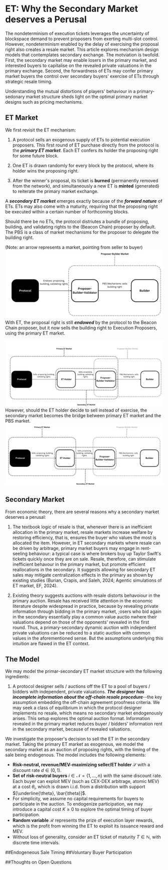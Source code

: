 # ET: Why the Secondary Market deserves a Perusal
The nondeterminism of execution tickets leverages the uncertainty of blockspace demand to prevent proposers from exerting multi-slot control. However, nondeterminism enabled by the delay of exercising the proposal right also creates a resale market. This article explores mechanism design models that contemplates secondary exchange. The motviation is twofold. First, the secondary market may enable losers in the primary market, and interested buyers to capitalise on the revealed private valuations in the primary exchange. Second, the forwardness of ETs may confer primary market buyers the control over secondary buyers' exercise of ETs through strategic resale timing. 

Understanding the mutual distortions of players' behaviour in a primary-sedonary market structure sheds light on the optimal primary market designs such as pricing mechanisms.


## ET Market
We first revisit the ET mechanism: 

1. A protocol sells an exogenous supply of ETs to potential execution proposers. This first round of ET purchase directly from the protocol is the **_primary ET market_**. Each ET confers its holder the proposing right for some future block.

2. One ET is drawn randomly for every block by the protocol, where its holder wins the proposing right.

3. After the winner's proposal, its ticket is **burned** (permanently removed from the network), and simultaneously a new ET is **minted** (generated) to reiterate the primary market exchange.

A **_secondary ET market_** emerges exactly because of the **_forward nature_** of ETs. ETs may also come with a maturity, requiring that the proposing right be executed within a certain number of forthcoming blocks.


Should there be no ETs, the protocol distriutes a bundle of proposing, building, and validating rights to the (Beacon Chain) proposer by default. The PBS is a class of market mechanisms for the proposer to delegate the building right. 

(Note: an arrow represents a market, pointing from seller to buyer)
![Diagram of PBS](noET.png "No ET, PBS")
With ET, the proposal right is still **_endowed_** by the protocol to the Beacon Chain proposer, but it now sells the building right to Execution Proposers, using the primary ET market.  


![Diagram of PBS with ET ex ante secondary sale](withET.png "With ET, ex-ante secondary sale, PBS")
However, should the ET holder decide to sell instead of exercise, the secondary market becomes the bridge between primary ET market and the PBS market.
![Diagram of PBS with ET ex post secondary sale](ET_secondary.png "With ET, ex-post secondary sale, PBS")

## Secondary Market
From economic theory, there are several reasons why a secondary market deserves a perusal: 

1. The textbook logic of resale is that, whenever there is an inefficient allocation in the primary market, resale markets increase welfare by restoring efficiency, that is, ensures the buyer who values the most is allocated the item. However, in ET secondary markets where resale can be driven by arbitrage, primary  market buyers may engage in rent-seeling behaviour: a typical case is where brokers buy up Taylor Swift's tickets quickly once they are on sale. Resale, therefore, can stimulate inefficient behavour in the primary market, but promote efficient reallocations in the secondary. It suggests allowing for secondary ET sales may mitigate centralization effects in the primary as shown by existing studies (Burian, Crapis, and Saleh, 2024; Agentic simulations of ET market, EF, 2024).

2. Existing theory suggests auctions with resale distorts behavoiour in the primary auction. Resale has received little attention in the economic literature despite widespread in practice, because by revealing private information through bidding in the primary market, ;osers who bid again in the secondary essentially play a common value auctio nwhere their valuations depend on those of the opponents' revealed in the first round. Thus, a primary-secondary dynamic auction with independent private valuations can be reduced to a static auction with common values in the aforementioned sense. But the assumptions underlying this intuition are flawed in the ET context. 


## The Model
We may model the primar-secondary ET market structure with the following ingredients: 
1. A protocol designer sells / auctions off the ET to a pool of buyers / bidders with independent, private valuations. **_The designer has incomplete information about the off-chain resale procedure_**--the key assumption embedding the off-chain agreement proofness criteria. We may seek a class of equilibrium in which the protocol designer implements no resale, which means no secondary market endogenously arises. This setup explores the optimal auction format. Information revealed in the primary market reduces buyer / bidders' information rent in the secondary market, because of revealed valuations. 


We investigate the proposer's decision to sell the ET in the secondary market. Taking the primary ET market as exogenous, we model the secondary market as an auction of proposing rights, with the timing of the sale being endogenous. The model includes the following elements:

- **Risk-neutral, revenue/MEV-maximizing seller/ET holder** $\mathcal{S}$ with a discount rate $d \in (0,1)$.
- **Set of risk-neutral buyers** $i \in \mathcal{N} = \{1, \ldots, n\}$ with the same discount rate. Each buyer can exploit MEV (such as CEX-DEX arbitrage, atomic MEV) at a cost $\theta_i$, which is drawn i.i.d. from a distribution with support $[\underline{\theta}, \bar{\theta}]$.
- For simplicity, we assume no capital requirements for buyers to participate in the auction. To endogenize participation, we may introduce a capital cost $K \geq 0$ to explore the optimal timing of buyer participation.
- **Random variable** $\mathcal{R}$ represents the prize of execution layer rewards, which is the profit from winning the ET to exploit its issuance reward and MEV.
- Without loss of generality, consider an ET ticket of maturity $T \in \mathbb{N}$, with discrete time intervals.

##Endogeneous Sale Timing
##Voluntary Buyer Participation

##Thoughts on Open Questions
###
